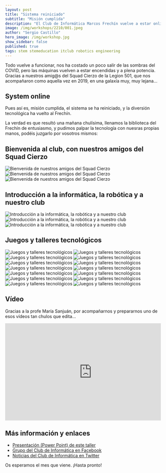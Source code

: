 ```yaml
---
layout: post
title: "Sistema reiniciado"
subtitle: "Misión cumplida"
description: "El Club de Informática Marcos Frechín vuelve a estar online."
image: /img/workshops/2210/001.jpeg
author: "Sergio Castillo"
hero_image: /img/workshop.jpg
show_sidebar: false
published: true
tags: stem stemeducation itclub robotics engineering
---
```


Todo vuelve a funcionar, nos ha costado un poco salir de las sombras del COVID, pero las máquinas vuelven a estar encendidas y a plena potencia. Gracias a nuestros amig@s del Squad Cierzo de la Legion 501, que nos acompañaron como aquella vez en 2019, en una galaxía muy, muy lejana...

## System online

Pues así es, misión cumplida, el sistema se ha reiniciado, y la diversión tecnológica ha vuelto al Frechín. 

La verdad es que resultó una mañana chulísima, llenamos la biblioteca del Frechín de entusiasmo, y pudimos palpar la tecnología con nuesras propias manos, podéis juzgarlo por vosotros mismos:

## Bienvenida al club, con nuestros amigos del Squad Cierzo
![Bienvenida de nuestros amigos del Squad Cierzo](/img/workshops/2210/000.1.jpeg)
![Bienvenida de nuestros amigos del Squad Cierzo](/img/workshops/2210/000.jpeg)
![Bienvenida de nuestros amigos del Squad Cierzo](/img/workshops/2210/001.jpeg)

## Introducción a la informática, la robótica y a nuestro club
![Introducción a la informática, la robótica y a nuestro club](/img/workshops/2210/010.jpeg)
![Introducción a la informática, la robótica y a nuestro club](/img/workshops/2210/002.jpeg)
![Introducción a la informática, la robótica y a nuestro club](/img/workshops/2210/003.jpeg)

## Juegos y talleres tecnológicos
![Juegos y talleres tecnológicos](/img/workshops/2210/004.jpeg)
![Juegos y talleres tecnológicos](/img/workshops/2210/005.jpeg)
![Juegos y talleres tecnológicos](/img/workshops/2210/006.jpeg)
![Juegos y talleres tecnológicos](/img/workshops/2210/006.1.jpeg)
![Juegos y talleres tecnológicos](/img/workshops/2210/007.jpeg)
![Juegos y talleres tecnológicos](/img/workshops/2210/008.jpeg)
![Juegos y talleres tecnológicos](/img/workshops/2210/009.jpeg)
![Juegos y talleres tecnológicos](/img/workshops/2210/011.jpeg)
![Juegos y talleres tecnológicos](/img/workshops/2210/012.jpeg)
![Juegos y talleres tecnológicos](/img/workshops/2210/013.jpeg)
![Juegos y talleres tecnológicos](/img/workshops/2210/014.jpeg)
![Juegos y talleres tecnológicos](/img/workshops/2210/015.jpeg)
![Juegos y talleres tecnológicos](/img/workshops/2210/016.jpeg)
![Juegos y talleres tecnológicos](/img/workshops/2210/017.jpeg)

## Vídeo
Gracias a la profe María Sanjuán, por acompañarnos y prepararnos uno de esos vídeos tan chulos que edita... 
<div class="columns is-centered">
    <div class="column is-four-fifths">
        <iframe width="560" height="315" src="https://www.youtube.com/embed/Zx6uoyWRrnQ" title="YouTube video player" frameborder="0" allow="accelerometer; autoplay; clipboard-write; encrypted-media; gyroscope; picture-in-picture" allowfullscreen></iframe>
    </div>
</div>

## Más información y enlaces

<ul>
    <li><a href="/docs/workshops/1901/HolaATodos.pptx" target="_blank">Presentación (Power Point) de este taller</a></li>
    <li><a href="https://www.facebook.com/groups/itclubmarcosfrechin/" target="_blank">Grupo del Club de Informática en Facebook</a></li>
    <li><a href="https://twitter.com/itclubmfrechin" target="_blank">Noticias del Club de Informática en Twitter</a></li>
</ul>

Os esperamos el mes que viene. ¡Hasta pronto!